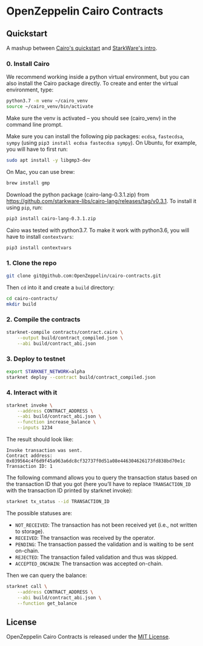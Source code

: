 # OpenZeppelin Cairo Contracts

## Quickstart

A mashup between [Cairo's quickstart](https://www.cairo-lang.org/docs/quickstart.html#) and [StarkWare's intro](https://www.cairo-lang.org/docs/hello_starknet/intro.html).

### 0. Install Cairo
We recommend working inside a python virtual environment, but you can also install the Cairo package directly. To create and enter the virtual environment, type:

```bash
python3.7 -m venv ~/cairo_venv
source ~/cairo_venv/bin/activate
```

Make sure the venv is activated – you should see (cairo_venv) in the command line prompt.

Make sure you can install the following pip packages: `ecdsa`, `fastecdsa`, `sympy` (using `pip3 install ecdsa fastecdsa sympy`). On Ubuntu, for example, you will have to first run:

```bash
sudo apt install -y libgmp3-dev
```

On Mac, you can use brew:

```bash
brew install gmp
```

Download the python package (cairo-lang-0.3.1.zip) from https://github.com/starkware-libs/cairo-lang/releases/tag/v0.3.1. To install it using `pip`, run:

```bash
pip3 install cairo-lang-0.3.1.zip
```

Cairo was tested with python3.7. To make it work with python3.6, you will have to install `contextvars`:

```bash
pip3 install contextvars
```

### 1. Clone the repo

```bash
git clone git@github.com:OpenZeppelin/cairo-contracts.git
```

Then `cd` into it and create a `build` directory:

```bash
cd cairo-contracts/
mkdir build
```

### 2. Compile the contracts
```bash
starknet-compile contracts/contract.cairo \
    --output build/contract_compiled.json \
    --abi build/contract_abi.json
```

### 3. Deploy to testnet

```bash
export STARKNET_NETWORK=alpha
starknet deploy --contract build/contract_compiled.json
```

### 4. Interact with it

```bash
starknet invoke \
    --address CONTRACT_ADDRESS \
    --abi build/contract_abi.json \
    --function increase_balance \
    --inputs 1234
```
The result should look like:

```
Invoke transaction was sent.
Contract address: 0x039564c4f6d9f45a963a6dc8cf32737f0d51a08e446304626173fd838bd70e1c
Transaction ID: 1
```

The following command allows you to query the transaction status based on the transaction ID that you got (here you’ll have to replace `TRANSACTION_ID` with the transaction ID printed by starknet invoke):

```bash
starknet tx_status --id TRANSACTION_ID
```
The possible statuses are:

- `NOT_RECEIVED`: The transaction has not been received yet (i.e., not written to storage).
- `RECEIVED`: The transaction was received by the operator.
- `PENDING`: The transaction passed the validation and is waiting to be sent on-chain.
- `REJECTED`: The transaction failed validation and thus was skipped.
- `ACCEPTED_ONCHAIN`: The transaction was accepted on-chain.

Then we can query the balance:

```bash
starknet call \
    --address CONTRACT_ADDRESS \
    --abi build/contract_abi.json \
    --function get_balance
```

## License

OpenZeppelin Cairo Contracts is released under the [MIT License](LICENSE).
